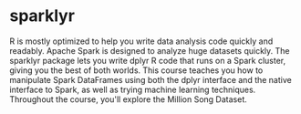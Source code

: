 # sparklyr
R is mostly optimized to help you write data analysis code quickly and readably. Apache Spark is designed to analyze huge datasets quickly. The sparklyr package lets you write dplyr R code that runs on a Spark cluster, giving you the best of both worlds. This course teaches you how to manipulate Spark DataFrames using both the dplyr interface and the native interface to Spark, as well as trying machine learning techniques. Throughout the course, you'll explore the Million Song Dataset.
